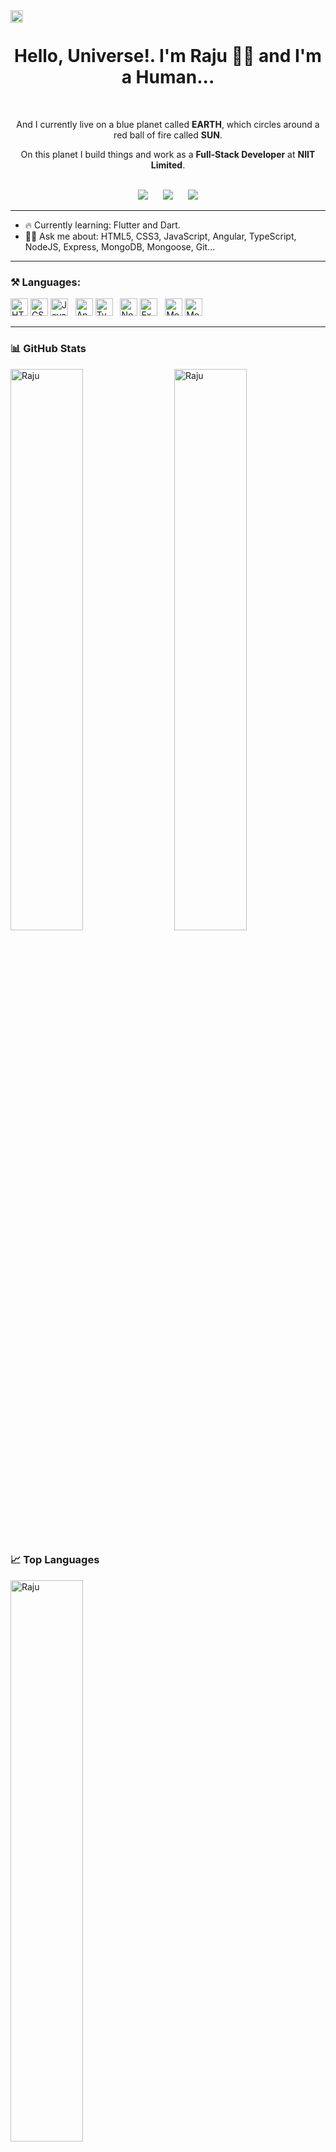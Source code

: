 <div align="right">
  <img align="left" src="https://komarev.com/ghpvc/?username=raju&label=Visitors&color=0e75b6&style=flat" alt="raju" height="20" />
<!--   <small> Now Playing 🎶 🎶 on </small>&nbsp;&nbsp; -->
<!--   <a href="https://open.spotify.com/playlist/2E2Tkd60GZLEMkd1XN4Dpz?si=b4c4dedb5c1b40b4" target="_blank"> -->
<!--     <img src="https://img.shields.io/badge/Spotify-231ED760.svg?&style=for-the-badge&logo=spotify&logoColor=white" height="20" /> -->
<!--     <img src="https://img.shields.io/static/v1?message=OFF&logo=spotify&labelColor=231ED760 &color=231ED760&logoColor=white&label=SPOTIFY" height="20" /> -->
<!--   </a> -->
<!--   <img src="https://img.shields.io/badge/-Playing-231ED760" alt="raju" height="20" /> -->
<!--   <img src="https://img.shields.io/badge/-OFF-DD0031" alt="raju" height="20" /> -->
</div>
<br />

<div align='center'>
  <div>
    <h1> Hello, Universe!. I'm Raju 🧑‍💻 and I'm a Human... </h1>
    <br />
    <p>And I currently live on a blue planet called <b>EARTH</b>, which circles around a red ball of fire called <b>SUN</b>.</p>
    <p>On this planet I build things and work as a <b>Full-Stack Developer</b> at <b>NIIT Limited</b>.</p>
  </div>
  <br />
  <div>
    <a href="https://twitter.com/"><img src="https://img.shields.io/badge/TWITTER-1DA1F2.svg?&style=for-the-badge&logo=twitter&logoColor=white" /></a>
    &nbsp;&nbsp;&nbsp;&nbsp;
    <a href="https://www.linkedin.com/in/imrajudhami/"><img src="https://img.shields.io/badge/LINKEDIN-0077B5.svg?&style=for-the-badge&logo=linkedin&logoColor=white" /></a>
    &nbsp;&nbsp;&nbsp;&nbsp;
    <a href="mailto:imrajudhami@gmail.com"><img src="https://img.shields.io/badge/GMAIL-D14836.svg?&style=for-the-badge&logo=gmail&logoColor=white" /></a>
  </div>
</div>

<hr>

- 🔥 Currently learning: Flutter and Dart.
- 🙇🏻 Ask me about: HTML5, CSS3, JavaScript, Angular, TypeScript, NodeJS, Express, MongoDB, Mongoose, Git...

<hr>

### ⚒️ Languages:
<p>
  <img alt="HTML5" src="https://img.shields.io/badge/HTML-E34F26.svg?logo=html5&logoColor=white&style=for-the-badge" height="28" />
  <img alt="CSS3" src="https://img.shields.io/badge/CSS-1572B6.svg?logo=css3&logoColor=white&style=for-the-badge" height="28" />
  <img alt="JavaScript" src="https://img.shields.io/badge/JavaScript-EDD718.svg?logo=javascript&logoColor=black&style=for-the-badge" height="28" />&nbsp;&nbsp;
  <img alt="Angular" src="https://img.shields.io/badge/Angular-DD0031.svg?logo=angular&logoColor=white&style=for-the-badge" height="28" />
  <img alt="Typescript" src="https://img.shields.io/badge/TypeScript-007ACC.svg?logo=typescript&logoColor=white&style=for-the-badge" height="28" />&nbsp;&nbsp;
  <img alt="NodeJS" src="https://img.shields.io/badge/NodeJS-43853D.svg?logo=Node.js&logoColor=white&style=for-the-badge" height="28" />
  <img alt="ExpressJS" src="https://img.shields.io/badge/Express-7B7B7B.svg?logo=Node.js&logoColor=white&style=for-the-badge" height="28"  />&nbsp;&nbsp;
  <img alt="MongoDB" src="https://img.shields.io/badge/MongoDB-13AA52.svg?logo=mongodb&logoColor=white&style=for-the-badge" height="28" />
  <img alt="MongooseJS" src="https://img.shields.io/badge/Mongoose-880000.svg?logo=Node.js&logoColor=white&style=for-the-badge" height="28" />
</p>

<hr />


<!-- ### Open Source Projects
[![SunbirdEd Portal](https://github-readme-stats.vercel.app/api/pin/?username=raju&repo=SunbirdEd-portal)](https://github.com/Sunbird-Ed/SunbirdEd-portal)
[![SunbirdEd Content Player](https://github-readme-stats.vercel.app/api/pin/?username=raju&repo=sunbird-content-player)](https://github.com/Raju/sunbird-content-player)
[![Sunbird Content Plugins](https://github-readme-stats.vercel.app/api/pin/?username=raju&repo=sunbird-content-plugins)](https://github.com/project-sunbird/sunbird-content-plugins)
[![Analytics UI](https://github-readme-stats.vercel.app/api/pin/?username=raju&repo=analytics-ui-srl)](https://github.com/Raju/analytics-ui-srl)
[![Analytics UI](https://github-readme-stats.vercel.app/api/pin/?username=raju&repo=cert-verify-service)](https://github.com/Raju/cert-verify-service) -->

<!-- 
### 🔊 Playing on Spotify...
[![Spotify](https://novatorem-five-pearl.vercel.app/api/spotify)](https://open.spotify.com/user/ttfhfxss24s3y356dqg7ckliy) -->

### 📊 GitHub Stats
<img src="https://github-readme-streak-stats.herokuapp.com/?user=raju&count_private=true&theme=white" alt="Raju" align="right" width="48%" />
<img src="https://github-readme-stats.vercel.app/api?username=raju&count_private=true&show_icons=true&theme=white" alt="Raju" width="48%" />

### 📈 Top Languages
<img src="https://github-readme-stats.vercel.app/api/top-langs/?username=raju&count_private=true&show_icons=true&theme=white&layout=compact" alt="Raju" width="48%" />

### 📈 Stack Overflow Stats
<img src="https://stackoverflow.com/users/flair/14276573.png" width="208" height="58"></a>

<!-- <div align="right">
  <a href="https://open.spotify.com/playlist/2E2Tkd60GZLEMkd1XN4Dpz?si=b4c4dedb5c1b40b4">
    <img src="https://img.shields.io/badge/spotify-%231ED760.svg?&style=for-the-badge&logo=spotify&logoColor=white" />
  </a>
</div> -->
